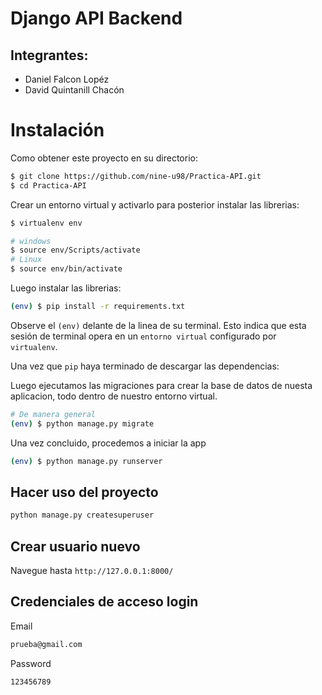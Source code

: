 # Django API Backend
## Integrantes:

- Daniel Falcon Lopéz
- David Quintanill Chacón

# Instalación


Como obtener este proyecto en su directorio:

```sh
$ git clone https://github.com/nine-u98/Practica-API.git
$ cd Practica-API
```

Crear un entorno virtual y activarlo para posterior instalar las librerias:

```sh
$ virtualenv env

# windows
$ source env/Scripts/activate
# Linux
$ source env/bin/activate
```

Luego instalar las librerias:

```sh
(env) $ pip install -r requirements.txt
```

Observe el `(env)` delante de la linea de su terminal. Esto indica que esta sesión de terminal opera en un `entorno virtual` configurado por `virtualenv`.

Una vez que `pip` haya terminado de descargar las dependencias:

Luego ejecutamos las migraciones para crear la base de datos de nuesta aplicacion, todo dentro de nuestro entorno virtual.

```sh
# De manera general
(env) $ python manage.py migrate
```

Una vez concluido, procedemos a iniciar la app
```sh
(env) $ python manage.py runserver
```

## Hacer uso del proyecto
```python
python manage.py createsuperuser
```

## Crear usuario nuevo


Navegue hasta `http://127.0.0.1:8000/`

## Credenciales de acceso login
Email
```sh
prueba@gmail.com
```
Password
```sh
123456789
```

